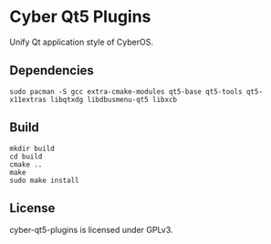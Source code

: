 # Cyber Qt5 Plugins

Unify Qt application style of CyberOS.

## Dependencies

`sudo pacman -S gcc extra-cmake-modules qt5-base qt5-tools qt5-x11extras libqtxdg libdbusmenu-qt5 libxcb`

## Build

```shell
mkdir build
cd build
cmake ..
make
sudo make install
```

## License

cyber-qt5-plugins is licensed under GPLv3.
